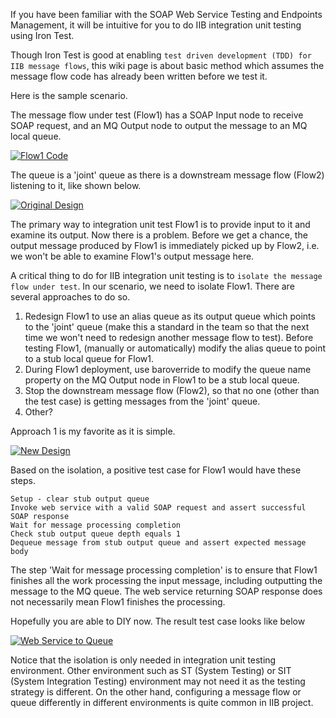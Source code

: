 If you have been familiar with the SOAP Web Service Testing and Endpoints Management, it will be intuitive for you to do IIB integration unit testing using Iron Test.

Though Iron Test is good at enabling `test driven development (TDD) for IIB message flows`, this wiki page is about basic method which assumes the message flow code has already been written before we test it.

Here is the sample scenario. 

The message flow under test (Flow1) has a SOAP Input node to receive SOAP request, and an MQ Output node to output the message to an MQ local queue. 

[![Flow1 Code](https://github.com/zheng-wang/irontest/blob/master/screenshots/iib/flow1-code-diagram.png)](https://github.com/zheng-wang/irontest/blob/master/screenshots/iib/flow1-code-diagram.png)

The queue is a 'joint' queue as there is a downstream message flow (Flow2) listening to it, like shown below.

[![Original Design](https://github.com/zheng-wang/irontest/blob/master/screenshots/iib/original-design.png)](https://github.com/zheng-wang/irontest/blob/master/screenshots/iib/original-design.png)

The primary way to integration unit test Flow1 is to provide input to it and examine its output. Now there is a problem. Before we get a chance, the output message produced by Flow1 is immediately picked up by Flow2, i.e. we won't be able to examine Flow1's output message here.

A critical thing to do for IIB integration unit testing is to `isolate the message flow under test`. In our scenario, we need to isolate Flow1. There are several approaches to do so.
1. Redesign Flow1 to use an alias queue as its output queue which points to the 'joint' queue (make this a standard in the team so that the next time we won't need to redesign another message flow to test). Before testing Flow1, (manually or automatically) modify the alias queue to point to a stub local queue for Flow1.
2. During Flow1 deployment, use baroverride to modify the queue name property on the MQ Output node in Flow1 to be a stub local queue.
3. Stop the downstream message flow (Flow2), so that no one (other than the test case) is getting messages from the 'joint' queue.
4. Other?

Approach 1 is my favorite as it is simple.

[![New Design](https://github.com/zheng-wang/irontest/blob/master/screenshots/iib/new-design.png)](https://github.com/zheng-wang/irontest/blob/master/screenshots/iib/new-design.png)
   
Based on the isolation, a positive test case for Flow1 would have these steps.

    Setup - clear stub output queue
    Invoke web service with a valid SOAP request and assert successful SOAP response
    Wait for message processing completion
    Check stub output queue depth equals 1
    Dequeue message from stub output queue and assert expected message body    

The step 'Wait for message processing completion' is to ensure that Flow1 finishes all the work processing the input message, including outputting the message to the MQ queue. The web service returning SOAP response does not necessarily mean Flow1 finishes the processing.

Hopefully you are able to DIY now. The result test case looks like below

[![Web Service to Queue](https://github.com/zheng-wang/irontest/blob/master/screenshots/iib/ws-to-queue.png)](https://github.com/zheng-wang/irontest/blob/master/screenshots/iib/ws-to-queue.png)

Notice that the isolation is only needed in integration unit testing environment. Other environment such as ST (System Testing) or SIT (System Integration Testing) environment may not need it as the testing strategy is different. On the other hand, configuring a message flow or queue differently in different environments is quite common in IIB project.